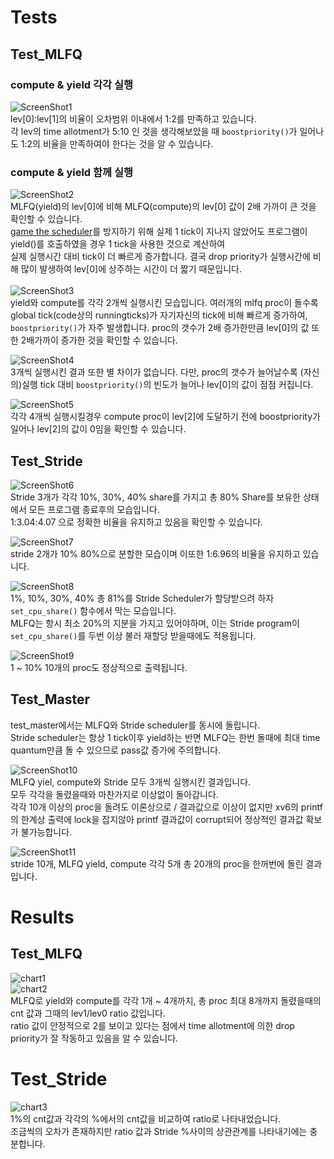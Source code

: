 # Tests

## Test_MLFQ

### compute & yield 각각 실행
![ScreenShot1](./assets/scheduler-01.png)<br>
lev[0]:lev[1]의 비율이 오차범위 이내에서 1:2를 만족하고 있습니다.<br>
각 lev의 time allotment가 5:10 인 것을 생각해보았을 때 `boostpriority()`가 일어나도 1:2의 비율을 만족하여야 한다는 것을 알 수 있습니다.<br>

### compute & yield 함께 실행
![ScreenShot2](./assets/scheduler-02.png)<br>
MLFQ(yield)의 lev[0]에 비해 MLFQ(compute)의 lev[0] 값이 2배 가까이 큰 것을 확인할 수 있습니다.<br>
[game the scheduler](./DevNote.md#scheduler)를 방지하기 위해 실제 1 tick이 지나지 않았어도 프로그램이 yield()를 호출하였을 경우 1 tick을 사용한 것으로 계산하여<br>
실제 실행시간 대비 tick이 더 빠르게 증가합니다. 결국 drop priority가 실행시간에 비해 많이 발생하여 lev[0]에 상주하는 시간이 더 짧기 때문입니다.<br>
<br>
![ScreenShot3](./assets/scheduler-03.png)<br>
yield와 compute를 각각 2개씩 실행시킨 모습입니다. 여러개의 mlfq proc이 돌수록 global tick(code상의 runningticks)가 자기자신의 tick에 비해 빠르게 증가하여,<br>
`boostpriority()`가 자주 발생합니다. proc의 갯수가 2배 증가한만큼 lev[0]의 값 또한 2배가까이 증가한 것을 확인할 수 있습니다.<br>

![ScreenShot4](./assets/scheduler-04.png)<br>
3개씩 실행시킨 결과 또한 별 차이가 없습니다. 다만, proc의 갯수가 늘어날수록 (자신의)실행 tick 대비 `boostpriority()`의 빈도가 늘어나 lev[0]의 값이 점점 커집니다.<br>

![ScreenShot5](./assets/scheduler-05.png)<br>
각각 4개씩 실행시킬경우 compute proc이 lev[2]에 도달하기 전에 boostpriority가 일어나 lev[2]의 값이 0임을 확인할 수 있습니다.<br>


## Test_Stride

![ScreenShot6](./assets/scheduler-06.png)<br>
Stride 3개가 각각 10%, 30%, 40% share를 가지고 총 80% Share를 보유한 상태에서 모든 프로그램 종료후의 모습입니다.<br>
1:3.04:4.07 으로 정확한 비율을 유지하고 있음을 확인할 수 있습니다.

![ScreenShot7](./assets/scheduler-07.png)<br>
stride 2개가 10% 80%으로 분할한 모습이며 이또한 1:6.96의 비율을 유지하고 있습니다.<br>

![ScreenShot8](./assets/scheduler-08.png)<br>
1%, 10%, 30%, 40% 총 81%를 Stride Scheduler가 할당받으려 하자 `set_cpu_share()` 함수에서 막는 모습입니다.<br>
MLFQ는 항시 최소 20%의 지분을 가지고 있어야하며, 이는 Stride program이 `set_cpu_share()`를 두번 이상 불러 재할당 받을때에도 적용됩니다.<br>

![ScreenShot9](./assets/scheduler-09.png)<br>
1 ~ 10% 10개의 proc도 정상적으로 출력됩니다.<br>

## Test_Master

test_master에서는 MLFQ와 Stride scheduler를 동시에 돌립니다.<br>
Stride scheduler는 항상 1 tick이후 yield하는 반면 MLFQ는 한번 돌때에 최대 time quantum만큼 돌 수 있으므로 pass값 증가에 주의합니다.<br>

![ScreenShot10](./assets/scheduler-10.png)<br>
MLFQ yiel, compute와 Stride 모두 3개씩 실행시킨 결과입니다.<br>
모두 각각을 돌렸을때와 마찬가지로 이상없이 돌아갑니다.<br>
각각 10개 이상의 proc을 돌려도 이론상으로 / 결과값으로 이상이 없지만 xv6의 printf의 한계상 출력에 lock을 잡지않아 printf 결과값이 corrupt되어 정상적인 결과값 확보가 불가능합니다.<br>

![ScreenShot11](./assets/scheduler-11.png)<br>
stride 10개, MLFQ yield, compute 각각 5개 총 20개의 proc을 한꺼번에 돌린 결과입니다.<br>

# Results

## Test_MLFQ

![chart1](./assets/chart1.png)<br>
![chart2](./assets/chart2.png)<br>
MLFQ로 yield와 compute를 각각 1개 ~ 4개까지, 총 proc 최대 8개까지 돌렸을때의 cnt 값과 그때의 lev1/lev0 ratio 값입니다.<br>
ratio 값이 안정적으로 2를 보이고 있다는 점에서 time allotment에 의한 drop priority가 잘 작동하고 있음을 알 수 있습니다.<br>

# Test_Stride

![chart3](./assets/chart3.png)<br>
1%의 cnt값과 각각의 %에서의 cnt값을 비교하여 ratio로 나타내었습니다.<br>
조금씩의 오차가 존재하지만 ratio 값과 Stride %사이의 상관관계를 나타내기에는 충분합니다.
